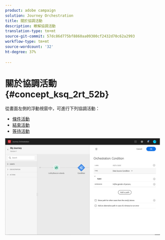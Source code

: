 ```yaml
---
product: adobe campaign
solution: Journey Orchestration
title: 關於協調活動
description: 瞭解協調活動
translation-type: tm+mt
source-git-commit: 57dc86d775bf8860aa09300cf2432d70c62a2993
workflow-type: tm+mt
source-wordcount: '32'
ht-degree: 37%

---
```



# 關於協調活動 {#concept_ksq_2rt_52b}

從畫面左側的浮動視窗中，可進行下列協調活動：

* [條件活動](../building-journeys/condition-activity.md)
* [結束活動](../building-journeys/end-activity.md)
* [等待活動](../building-journeys/wait-activity.md)

![](../assets/journey49.png)
